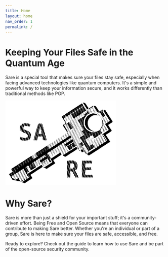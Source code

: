 ```yaml
---
title: Home
layout: home
nav_order: 1
permalink: /
---
```


# Keeping Your Files Safe in the Quantum Age

Sare is a special tool that makes sure your files stay safe, especially when facing advanced technologies like quantum computers. It's a simple and powerful way to keep your information secure, and it works differently than traditional methods like PGP.

<img src="images/sare-logo.svg" alt="Sare Logo" width="350">

# Why Sare?

Sare is more than just a shield for your important stuff; it's a community-driven effort. Being Free and Open Source means that everyone can contribute to making Sare better. Whether you're an individual or part of a group, Sare is here to make sure your files are safe, accessible, and free.

Ready to explore? Check out the guide to learn how to use Sare and be part of the open-source security community.
